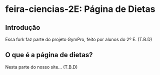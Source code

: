 # feira-ciencias-2E: Página de Dietas
## Introdução
Essa fork faz parte do projeto GymPro, feito por alunos do 2º E.
(T.B.D)

## O que é a página de dietas?
Nesta parte do nosso site... (T.B.D)